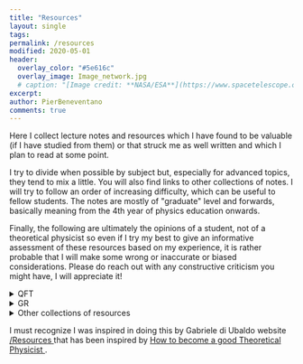 ```yaml
---
title: "Resources"
layout: single
tags:
permalink: /resources
modified: 2020-05-01
header:
  overlay_color: "#5e616c"
  overlay_image: Image_network.jpg
  # caption: "[Image credit: **NASA/ESA**](https://www.spacetelescope.org/images/heic0515a/)"
excerpt: 
author: PierBeneventano
comments: true
---
```


Here I collect lecture notes and resources which I have found to be valuable (if I have studied from them) or that struck me as well written and which I plan to read at some point.

I try to divide when possible by subject but, especially for advanced topics, they tend to mix a little. You will also find links to other collections of notes. I will try to follow an order of increasing difficulty, which can be useful to fellow students. The notes are mostly of "graduate" level and forwards, basically meaning from the 4th year of physics education onwards. 


Finally, the following are ultimately the opinions of a student, not of a theoretical physicist so even if I try my best to give an informative assessment of these resources based on my experience, it is rather probable that I will make some wrong or inaccurate or biased considerations. 
Please do reach out with any constructive criticism you might have, I will appreciate it!



<details><summary>QFT</summary><br>
  
 
<p>  <span>&#8226;</span>  David Tong's introductory <a href="http://www.damtp.cam.ac.uk/user/tong/qft.html"> QFT </a> notes. <br><br>
  They are a great place to start if you haven't encountered QFT yet. A third year student with good knowledge of QM should find them accesible.  A complementary book of roughly the same level is the one by Maggiore with the bonus of quite a few worked examples and solved problems.
</p>

<p>  <span>&#8226;</span>  <a href="https://zzxianyu.com/notes/">  Solutions </a> to Peskin and Schroeder by Zhong-Zhi Xianyu. <br><br>
  Exercises, I believe,  are the backbone of a physicist's education and one should spend at least as much time doing exercises as reading the theory. Solutions to problems are then a great asset if used correctly. Although I haven't studied much from P&S, I have used it for the problems and the combination with these solutions probably make it the best place to study the fundamentals of QFT from.
</p>

<p>  <span>&#8226;</span> Brando Bellazzini and Stephane Lavignac's QFT II course at ENS. 
<br><br>
  I really enjoyed this course and Brando's <a href="https://sites.google.com/site/brandobellazzini/teaching?authuser=0" > website </a> contains notes for all of his lectures, exercise sessions and homework problems (with solutions). The notes are handwritten but very readable, the homework is in Latex and so are the solutions. The course's two main topics are non abelian gauge theories and spontaneous symmetry breaking. Brando was often original and did not follow a textbook which makes his notes quite valuable.
</p>

  
<p>  <span>&#8226;</span> SISSA's PhD courses QFT <a href="http://www.sissa.it/tpp/phdsection/download.php?ID=1&filename=QFT_Review_Sep9_2019.pdf" > I </a> by Marco Serone and QFT <a href="https://people.sissa.it/~percacci/lectures/topmet/index.html" > II </a> by Roberto Percacci.  
<br> <br>
  SISSA's PhD courses are in general very good (notes-wise at least). It's worth checking out the Theoretical Particle Physics (<a href="https://www.sissa.it/tpp/index.php">TPP</a>), the AstroParticle Physics (<a href="https://www.sissa.it/app/index.php">APP</a>) and the <a href="https://www.statphys.sissa.it/wordpress/">Statistical Physics </a> groups for useful material (and cool research!). 
  The QFT I notes are very good, covering in depth all the fundamental topics of QFT (have a look at the index!). All the techniques developed are then put to use in a final study of the Abelian Higgs model. Definitely notes to master if one wants to have a solid knowledge of field theory, especially for high energy applications. <br>
  The QFT II notes cover some "advanced" topics like solitons, instantons and all that and they give a more advanced treatment of anomalies than the QFT I lectures along with critical phenomena and other things. They are the best notes I have found that treat these topics in a cohesive way (if you know better, please tell me!). 
  
  
  <p>  <span>&#8226;</span> David Tong's notes on Gauge Theory.
  <br><br>
  
  </p>
  
  
  


</p>


</details>



<details><summary>GR</summary>
<p>  <span>&#8226;</span>  David Tong's  <a href="http://www.damtp.cam.ac.uk/user/tong/gr.html" > GR </a> notes   <br><br>
  These are quite new but, as always with Tong, they are excellent to approach the subject and they also start to cover some more advanced topics. Definitely good place to start. A good complementary book for the basics is Schutz's 'A first course in General Relativity'. 
 
 </p>
 
 <p>  <span>&#8226;</span>  Harvey Reall's  <a href="http://www.damtp.cam.ac.uk/user/hsr1000/teaching.html" > notes </a> on  GR  and black holes <br><br>
  Reall's notes on GR are also an excellent starting point. They are a bit more formal than Tong's and cover slightly different topics. My reccomendation would be to read a bit of both and then decide which suits you best and stick to it. His notes on black holes are also very good and formal. In particular, they cover the initial value problem and singularity theorems. Many parts are structured as math books with definitions, propositions and theorems.
 
 </p>
 
  <p>  <span>&#8226;</span>  Paul Townsends's  <a href="https://arxiv.org/abs/gr-qc/9707012" > notes </a> on black holes <br><br>
 Tonwsend's historical notes on black holes are a standard reference and very good for students who want to get into it. He does not cover singularity theorems like Reall though. Again, check both his notes and Reall's and decide what is best for your objectives. Personally, I enjoy better Townsend's style. 
 
 </p>
 
 <p>  <span>&#8226;</span>  Geoffrey Compère's  <a href="https://arxiv.org/abs/1801.07064" > notes </a> on advanced topics in GR <br><br>
  These notes are excellent for starting PhD students in gravity and related fields, especially in holography. They cover many advanced topics which are fundamental for research:  
  
 - The covariant phase space formalism needed to fully understand conserved charges in GR.
  
 - 3D gravity, BTZ black holes and the Chern-Simons formulation. 
 
 - Asymptotic symmetries and, in particular, asymptotically flat spacetimes and the BMS group and memory effect.
 
 - Advanced topics about Kerr black holes like the Kerr/CFT correspondence and quasi-normal modes.
 
 </p>
 
  <p>  <span>&#8226;</span> <a href="https://webspace.science.uu.nl/~vando101/" >  Notes </a>  on black holes edited by Stefan Vandoren and Riccardo Borsato <br><br>
 I haven't personally studied much from the but they seem very complete and well done. They are very didactical and cover many special topics like black branes in AdS, no-hair theorems and perturbations of black hole geometries which are useful from astrophysics to holography.
 </p>
 
 
</details>

<details><summary>Other collections of resources</summary>



</details>

I must recognize I was inspired in doing this by Gabriele di Ubaldo website <a href="https://philosophysics.github.io/site//"> /Resources </a> that has been inspired by
<a href="http://www.staff.science.uu.nl/~gadda001/goodtheorist/index.html"> How to become a good Theoretical Physicist </a>.

